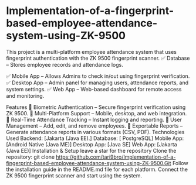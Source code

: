 # Implementation-of-a-fingerprint-based-employee-attendance-system-using-ZK-9500
This project is a multi-platform employee attendance system that uses fingerprint authentication with the ZK 9500 fingerprint scanner.
✅ Database – Stores employee records and attendance logs.

✅ Mobile App – Allows Admins to check in/out using fingerprint verification.
✅ Desktop App – Admin panel for managing users, attendance reports, and system settings.
✅ Web App – Web-based dashboard for remote access and monitoring.

Features
🔹 Biometric Authentication – Secure fingerprint verification using ZK 9500.
🔹 Multi-Platform Support – Mobile, desktop, and web integration.
🔹 Real-Time Attendance Tracking – Instant logging and reporting.
🔹 User Management – Add, edit, and remove employees.
🔹 Exportable Reports – Generate attendance reports in various formats (CSV, PDF).
Technologies Used
Backend: [Jakarta (Java EE).]
Database: [ PostgreSQL]
Mobile App: [Android Native (Java ME)]
Desktop App: [Java SE]
Web App: [Jakarta (Java EE)]
Installation & Setup
leave a star for the repository
Clone the repository:
git clone https://github.com/tari9bro/Implementation-of-a-fingerprint-based-employee-attendance-system-using-ZK-9500.Git
Follow the installation guide in the README.md file for each platform.
Connect the ZK 9500 fingerprint scanner and start using the system.

